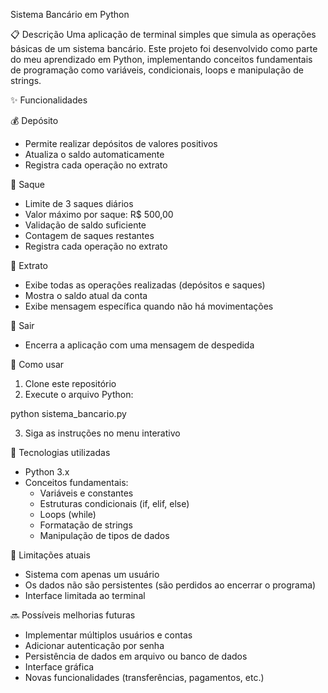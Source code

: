 Sistema Bancário em Python

📋 Descrição
Uma aplicação de terminal simples que simula as operações básicas de um sistema bancário. Este projeto foi desenvolvido como parte do meu aprendizado em Python, implementando conceitos fundamentais de programação como variáveis, condicionais, loops e manipulação de strings.

✨ Funcionalidades

💰 Depósito
- Permite realizar depósitos de valores positivos
- Atualiza o saldo automaticamente
- Registra cada operação no extrato

💸 Saque
- Limite de 3 saques diários
- Valor máximo por saque: R$ 500,00
- Validação de saldo suficiente
- Contagem de saques restantes
- Registra cada operação no extrato

📃 Extrato
- Exibe todas as operações realizadas (depósitos e saques)
- Mostra o saldo atual da conta
- Exibe mensagem específica quando não há movimentações

🚪 Sair
- Encerra a aplicação com uma mensagem de despedida

🚀 Como usar
1. Clone este repositório
2. Execute o arquivo Python:

python sistema_bancario.py

3. Siga as instruções no menu interativo

🔧 Tecnologias utilizadas
- Python 3.x
- Conceitos fundamentais:
  - Variáveis e constantes
  - Estruturas condicionais (if, elif, else)
  - Loops (while)
  - Formatação de strings
  - Manipulação de tipos de dados

📌 Limitações atuais
- Sistema com apenas um usuário
- Os dados não são persistentes (são perdidos ao encerrar o programa)
- Interface limitada ao terminal

🔜 Possíveis melhorias futuras
- Implementar múltiplos usuários e contas
- Adicionar autenticação por senha
- Persistência de dados em arquivo ou banco de dados
- Interface gráfica
- Novas funcionalidades (transferências, pagamentos, etc.)